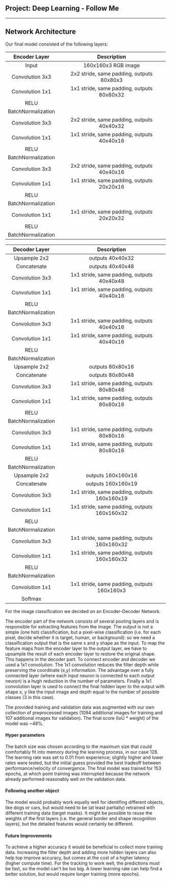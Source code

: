 ## Project: Deep Learning - Follow Me

---

[//]: # (Image References)

[loss_plot]: loss_plot.PNG



## Network Architecture

Our final model consisted of the following layers:


| Encoder Layer         		|     Description	        					|
|:---------------------:|:---------------------------------------------:|
| Input         		| 160x160x3 RGB image   							|
| Convolution 3x3     	| 2x2 stride, same padding, outputs 80x80x3  	|
| Convolution 1x1     	| 1x1 stride, same  padding, outputs 80x80x32 	|
| RELU					|												|
| BatchNormalization   	|  	|
| Convolution 3x3     	| 2x2 stride, same padding, outputs 40x40x32  	|
| Convolution 1x1     	| 1x1 stride, same  padding, outputs 40x40x16 	|
| RELU					|												|
| BatchNormalization   	|  	|
| Convolution 3x3     	| 2x2 stride, same padding, outputs 40x40x16  	|
| Convolution 1x1     	| 1x1 stride, same  padding, outputs 20x20x16 	|
| RELU					|												|
| BatchNormalization   	|  	|
| Convolution 1x1     	| 1x1 stride, same  padding, outputs 20x20x32 	|
| RELU					|												|
| BatchNormalization   	|  	|



| Decoder Layer         		|     Description	        					|
|:---------------------:|:---------------------------------------------:|
| Upsample 2x2     	| outputs 40x40x32  	|
| Concatenate     	| outputs 40x40x48 	|
| Convolution 3x3     	| 1x1 stride, same padding, outputs 40x40x48  	|
| Convolution 1x1     	| 1x1 stride, same  padding, outputs 40x40x16 	|
| RELU					|												|
| BatchNormalization   	|  	|
| Convolution 3x3     	| 1x1 stride, same padding, outputs 40x40x16  	|
| Convolution 1x1     	| 1x1 stride, same  padding, outputs 40x40x16 	|
| RELU					|												|
| BatchNormalization   	|  	|
| Upsample 2x2     	| outputs 80x80x16  	|
| Concatenate     	| outputs 80x80x48 	|
| Convolution 3x3     	| 1x1 stride, same padding, outputs 80x80x48  	|
| Convolution 1x1     	| 1x1 stride, same  padding, outputs 80x80x16 	|
| RELU					|												|
| BatchNormalization   	|  	|
| Convolution 3x3     	| 1x1 stride, same padding, outputs 80x80x16  	|
| Convolution 1x1     	| 1x1 stride, same  padding, outputs 80x80x16 	|
| RELU					|												|
| BatchNormalization   	|  	|
| Upsample 2x2     	| outputs 160x160x16  	|
| Concatenate     	| outputs 160x160x19 	|
| Convolution 3x3     	| 1x1 stride, same padding, outputs 160x160x19  	|
| Convolution 1x1     	| 1x1 stride, same  padding, outputs 160x160x32 	|
| RELU					|												|
| BatchNormalization   	|  	|
| Convolution 3x3     	| 1x1 stride, same padding, outputs 160x160x32  	|
| Convolution 1x1     	| 1x1 stride, same  padding, outputs 160x160x32 	|
| RELU					|												|
| BatchNormalization   	|  	|
| Convolution 1x1     	| 1x1 stride, same padding, outputs 160x160x3  	|
| Softmax					|												|


For the image classification we decided on an Encoder-Decoder Network.

The encoder part of the network consists of several pooling layers and is responsible for extracting features from the image.
The output is not a simple (one hot) classification, but a pixel-wise classification (i.e. for each pixel, decide whether it is target, human, or background): so we need a classification output that is the same x and y shape as the input.
To map the feature maps from the encoder layer to the output layer, we have to upsample the result of each encoder layer to restore the original shape. This happens in the decoder part.
To connect encoder and decoder we used a 1x1 convolution. The 1x1 convolution reduces the filter depth while preserving the coordinate (x,y) information. The advantage over a fully connected layer (where each input neuron
is connected to each output neuron) is a hugh reduction in the number of parameters.
Finally a 1x1 convolution layer is used to connect the final hidden layer to the output with shape x, y like the input image and depth equal to the number of possible classes (3 in this case).

The provided training and validation data was augmented with our own collection of preprocessed images (1094 additional images for training and 107 additional images for validation).
The final score (IoU * weight) of the model was ~48%.

<!-- ![alt text][loss_plot] -->


#### Hyper parameters
The batch size was chosen according to the maximum size that could comfortably fit into memory during the learning process, in our case 128.
The learning rate was set to 0.01 from experience; slightly higher and lower rates were tested, but the initial guess provided the best tradeoff between performance/velocity of convergence.
The final model was trained for 153 epochs, at which point training was interrupted because the network already performed reasonably well on the validation data.


#### Following another object
The model would probably work equally well for identifing different objects, like dogs or cars, but would need to be (at least partially) retrained with different training data (target masks).
It might be possible to reuse the weights of the first layers (i.e. the general border and shape recognition layers), but the detailed features would certainly be different.


#### Future Improvements
To achieve a higher accuracy it would be beneficial to collect more training data. Increasing the filter depth and adding more hidden layers can also help top improve accuracy,
but comes at the cost of a higher latency (higher compute time). For the tracking to work well, the predictions must be fast, so the model can't be too big.
A lower learning rate can help find a better solution, but would require longer training (more epochs).


